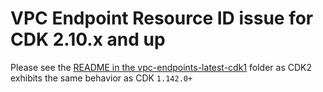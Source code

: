 # VPC Endpoint Resource ID issue for CDK 2.10.x and up

Please see the [README in the vpc-endpoints-latest-cdk1](../vpc-endpoints-latest-cdk1/README.md) folder as CDK2 exhibits the same behavior as CDK `1.142.0+`